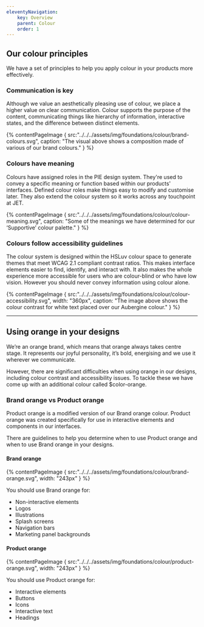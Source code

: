 ```yaml
---
eleventyNavigation:
    key: Overview
    parent: Colour
    order: 1
---
```

## Our colour principles

We have a set of principles to help you apply colour in your products more effectively.

### Communication is key

Although we value an aesthetically pleasing use of colour, we place a higher value on clear communication. Colour supports the purpose of the content, communicating things like hierarchy of information, interactive states, and the difference between distinct elements.

{% contentPageImage {
src:"../../../assets/img/foundations/colour/brand-colours.svg",
caption: "The visual above shows a composition made of various of our brand colours."
} %}

### Colours have meaning

Colours have assigned roles in the PIE design system. They're used to convey a specific meaning or function based within our products' interfaces. Defined colour roles make things easy to modify and customise later. They also extend the colour system so it works across any touchpoint at JET.

{% contentPageImage {
src:"../../../assets/img/foundations/colour/colour-meaning.svg",
caption: "Some of the meanings we have determined for our ‘Supportive’ colour palette."
} %}

### Colours follow accessibility guidelines

The colour system is designed within the HSLuv colour space to generate themes that meet WCAG 2.1 compliant contrast ratios. This makes interface elements easier to find, identify, and interact with. It also makes the whole experience more accessible for users who are colour-blind or who have low vision. However you should never convey information using colour alone.

{% contentPageImage {
src:"../../../assets/img/foundations/colour/colour-accessibility.svg",
width: "360px",
caption: "The image above shows the colour contrast for white text placed over our Aubergine colour."
} %}

---
## Using orange in your designs

We’re an orange brand, which means that orange always takes centre stage. It represents our joyful personality, it’s bold, energising and we use it wherever we communicate.

However, there are significant difficulties when using orange in our designs, including colour contrast and accessibility issues. To tackle these we have come up with an additional colour called $color-orange.

### Brand orange vs Product orange

Product orange is a modified version of our Brand orange colour. Product orange was created specifically for use in interactive elements and components in our interfaces.

There are guidelines to help you determine when to use Product orange and when to use Brand orange in your designs.

#### Brand orange

{% contentPageImage {
src:"../../../assets/img/foundations/colour/brand-orange.svg",
width: "243px"
} %}

You should use Brand orange for:
- Non-interactive elements
- Logos
- Illustrations
- Splash screens
- Navigation bars
- Marketing panel backgrounds

#### Product orange

{% contentPageImage {
src:"../../../assets/img/foundations/colour/product-orange.svg",
width: "243px"
} %}

You should use Product orange for:
- Interactive elements
- Buttons
- Icons
- Interactive text
- Headings
